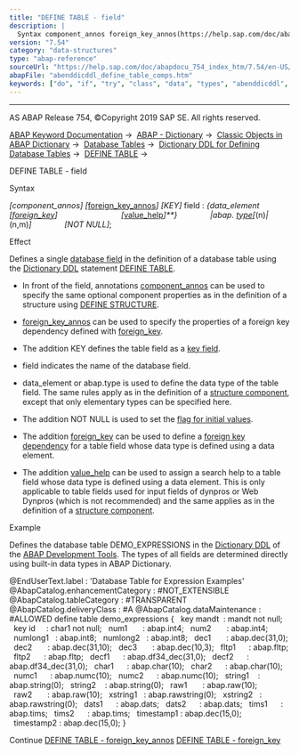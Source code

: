 ```yaml
---
title: "DEFINE TABLE - field"
description: |
  Syntax component_annos foreign_key_annos(https://help.sap.com/doc/abapdocu_754_index_htm/7.54/en-US/abenddicddl_define_table_fkprps.htm) KEY field : data_element foreign_key(https://help.sap.com/doc/abapdocu_754_index_htm/7.54/en-US/abenddicddl_define_table_fo
version: "7.54"
category: "data-structures"
type: "abap-reference"
sourceUrl: "https://help.sap.com/doc/abapdocu_754_index_htm/7.54/en-US/abenddicddl_define_table_comps.htm"
abapFile: "abenddicddl_define_table_comps.htm"
keywords: ["do", "if", "try", "class", "data", "types", "abenddicddl", "define", "table", "comps"]
---
```


* * *

AS ABAP Release 754, ©Copyright 2019 SAP SE. All rights reserved.

[ABAP Keyword Documentation](https://help.sap.com/doc/abapdocu_754_index_htm/7.54/en-US/abenabap.htm) →  [ABAP - Dictionary](https://help.sap.com/doc/abapdocu_754_index_htm/7.54/en-US/abenabap_dictionary.htm) →  [Classic Objects in ABAP Dictionary](https://help.sap.com/doc/abapdocu_754_index_htm/7.54/en-US/abenddic_classical_objects.htm) →  [Database Tables](https://help.sap.com/doc/abapdocu_754_index_htm/7.54/en-US/abenddic_database_tables.htm) →  [Dictionary DDL for Defining Database Tables](https://help.sap.com/doc/abapdocu_754_index_htm/7.54/en-US/abenddic_define_table.htm) →  [DEFINE TABLE](https://help.sap.com/doc/abapdocu_754_index_htm/7.54/en-US/abenddicddl_define_table.htm) → 

DEFINE TABLE - field

Syntax

*\[*component\_annos*\]*
*\[*[foreign\_key\_annos](https://help.sap.com/doc/abapdocu_754_index_htm/7.54/en-US/abenddicddl_define_table_fkprps.htm)*\]*
*\[*KEY*\]* field : *{*data\_element *\[*[foreign\_key](https://help.sap.com/doc/abapdocu_754_index_htm/7.54/en-US/abenddicddl_define_table_forkey.htm)*\]*
                            *\[*[value\_help](https://help.sap.com/doc/abapdocu_754_index_htm/7.54/en-US/abenddicddl_define_struct_valuhelp.htm)*\]**}*
              *|*abap. [type](https://help.sap.com/doc/abapdocu_754_index_htm/7.54/en-US/abenddic_builtin_types.htm)*\[*(n)*|*(n,m)*\]*
              *\[*NOT NULL*\]*;

Effect

Defines a single [database field](https://help.sap.com/doc/abapdocu_754_index_htm/7.54/en-US/abenddic_database_tables_techstruc.htm) in the definition of a database table using the [Dictionary DDL](https://help.sap.com/doc/abapdocu_754_index_htm/7.54/en-US/abendictionary_ddl_glosry.htm "Glossary Entry") statement [DEFINE TABLE](https://help.sap.com/doc/abapdocu_754_index_htm/7.54/en-US/abenddicddl_define_table.htm).

-   In front of the field, annotations [component\_annos](https://help.sap.com/doc/abapdocu_754_index_htm/7.54/en-US/abenddicddl_define_struct_cmpprps.htm) can be used to specify the same optional component properties as in the definition of a structure using [DEFINE STRUCTURE](https://help.sap.com/doc/abapdocu_754_index_htm/7.54/en-US/abenddicddl_define_structure.htm).

-   [foreign\_key\_annos](https://help.sap.com/doc/abapdocu_754_index_htm/7.54/en-US/abenddicddl_define_table_fkprps.htm) can be used to specify the properties of a foreign key dependency defined with [foreign\_key](https://help.sap.com/doc/abapdocu_754_index_htm/7.54/en-US/abenddicddl_define_table_forkey.htm).

-   The addition KEY defines the table field as a [key field](https://help.sap.com/doc/abapdocu_754_index_htm/7.54/en-US/abenddic_database_tables_key.htm).

-   field indicates the name of the database field.

-   data\_element or abap.type is used to define the data type of the table field. The same rules apply as in the definition of a [structure component](https://help.sap.com/doc/abapdocu_754_index_htm/7.54/en-US/abenddicddl_define_struct_comps.htm), except that only elementary types can be specified here.

-   The addition NOT NULL is used to set the [flag for initial values](https://help.sap.com/doc/abapdocu_754_index_htm/7.54/en-US/abenddic_database_tables_init.htm).

-   The addition [foreign\_key](https://help.sap.com/doc/abapdocu_754_index_htm/7.54/en-US/abenddicddl_define_table_forkey.htm) can be used to define a [foreign key dependency](https://help.sap.com/doc/abapdocu_754_index_htm/7.54/en-US/abenddic_database_tables_forkeyrel.htm) for a table field whose data type is defined using a data element.

-   The addition [value\_help](https://help.sap.com/doc/abapdocu_754_index_htm/7.54/en-US/abenddicddl_define_struct_valuhelp.htm) can be used to assign a search help to a table field whose data type is defined using a data element. This is only applicable to table fields used for input fields of dynpros or Web Dynpros (which is not recommended) and the same applies as in the definition of a [structure component](https://help.sap.com/doc/abapdocu_754_index_htm/7.54/en-US/abenddicddl_define_struct_comps.htm).

Example

Defines the database table DEMO\_EXPRESSIONS in the [Dictionary DDL](https://help.sap.com/doc/abapdocu_754_index_htm/7.54/en-US/abendictionary_ddl_glosry.htm "Glossary Entry") of the [ABAP Development Tools](https://help.sap.com/doc/abapdocu_754_index_htm/7.54/en-US/abenadt_glosry.htm "Glossary Entry"). The types of all fields are determined directly using built-in data types in ABAP Dictionary.

@EndUserText.label : 'Database Table for Expression Examples'
@AbapCatalog.enhancementCategory : #NOT\_EXTENSIBLE
@AbapCatalog.tableCategory : #TRANSPARENT
@AbapCatalog.deliveryClass : #A
@AbapCatalog.dataMaintenance : #ALLOWED
define table demo\_expressions {
  key mandt  : mandt not null;
  key id     : char1 not null;
  num1       : abap.int4;
  num2       : abap.int4;
  numlong1   : abap.int8;
  numlong2   : abap.int8;
  dec1       : abap.dec(31,0);
  dec2       : abap.dec(31,10);
  dec3       : abap.dec(10,3);
  fltp1      : abap.fltp;
  fltp2      : abap.fltp;
  decf1      : abap.df34\_dec(31,0);
  decf2      : abap.df34\_dec(31,0);
  char1      : abap.char(10);
  char2      : abap.char(10);
  numc1      : abap.numc(10);
  numc2      : abap.numc(10);
  string1    : abap.string(0);
  string2    : abap.string(0);
  raw1       : abap.raw(10);
  raw2       : abap.raw(10);
  xstring1   : abap.rawstring(0);
  xstring2   : abap.rawstring(0);
  dats1      : abap.dats;
  dats2      : abap.dats;
  tims1      : abap.tims;
  tims2      : abap.tims;
  timestamp1 : abap.dec(15,0);
  timestamp2 : abap.dec(15,0); }

Continue
[DEFINE TABLE - foreign\_key\_annos](https://help.sap.com/doc/abapdocu_754_index_htm/7.54/en-US/abenddicddl_define_table_fkprps.htm)
[DEFINE TABLE - foreign\_key](https://help.sap.com/doc/abapdocu_754_index_htm/7.54/en-US/abenddicddl_define_table_forkey.htm)